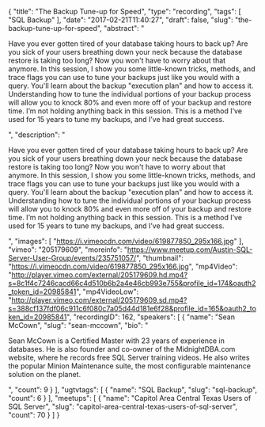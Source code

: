 {
  "title": "The Backup Tune-up for Speed",
  "type": "recording",
  "tags": [
    "SQL Backup"
  ],
  "date": "2017-02-21T11:40:27",
  "draft": false,
  "slug": "the-backup-tune-up-for-speed",
  "abstract": "<p>Have you ever gotten tired of your database taking hours to back up? Are you sick of your users breathing down your neck because the database restore is taking too long? Now you won't have to worry about that anymore. In this session, I show you some little-known tricks, methods, and trace flags you can use to tune your backups just like you would with a query. You'll learn about the backup \"execution plan\" and how to access it. Understanding how to tune the individual portions of your backup process will allow you to knock 80% and even more off of your backup and restore time. I’m not holding anything back in this session. This is a method I’ve used for 15 years to tune my backups, and I’ve had great success.</p>",
  "description": "<p>Have you ever gotten tired of your database taking hours to back up? Are you sick of your users breathing down your neck because the database restore is taking too long? Now you won't have to worry about that anymore. In this session, I show you some little-known tricks, methods, and trace flags you can use to tune your backups just like you would with a query. You'll learn about the backup \"execution plan\" and how to access it. Understanding how to tune the individual portions of your backup process will allow you to knock 80% and even more off of your backup and restore time. I’m not holding anything back in this session. This is a method I’ve used for 15 years to tune my backups, and I’ve had great success.</p>",
  "images": [
    "https://i.vimeocdn.com/video/619877850_295x166.jpg"
  ],
  "vimeo": "205179609",
  "moreinfo": "https://www.meetup.com/Austin-SQL-Server-User-Group/events/235751057/",
  "thumbnail": "https://i.vimeocdn.com/video/619877850_295x166.jpg",
  "mp4Video": "http://player.vimeo.com/external/205179609.hd.mp4?s=8c1f4c7246cacd66c4d510b6b2a4e46cb993e755&profile_id=174&oauth2_token_id=20985841",
  "mp4VideoLow": "http://player.vimeo.com/external/205179609.sd.mp4?s=388cf137fdf06c911c6f080c7a05d44d181e6f28&profile_id=165&oauth2_token_id=20985841",
  "recordingID": 162,
  "speakers": [
    {
      "name": "Sean McCown",
      "slug": "sean-mccown",
      "bio": "<p>Sean McCown is a Certified Master with 23 years of experience in databases. He is also founder and co-owner of the MidnightDBA.com website, where he records free SQL Server training videos. He also writes the popular Minion Maintenance suite, the most configurable maintenance solution on the planet.</p>",
      "count": 9
    }
  ],
  "ugtvtags": [
    {
      "name": "SQL Backup",
      "slug": "sql-backup",
      "count": 6
    }
  ],
  "meetups": [
    {
      "name": "Capitol Area Central Texas Users of SQL Server",
      "slug": "capitol-area-central-texas-users-of-sql-server",
      "count": 70
    }
  ]
}